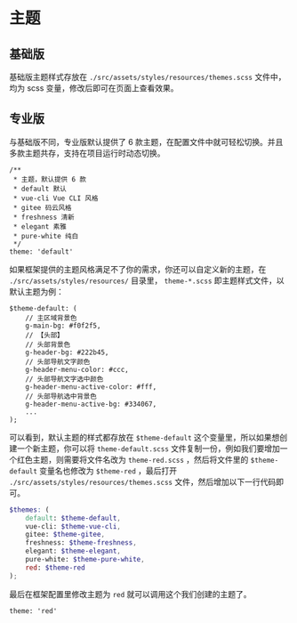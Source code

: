 # 主题

## 基础版

基础版主题样式存放在 `./src/assets/styles/resources/themes.scss` 文件中，均为 scss 变量，修改后即可在页面上查看效果。

## 专业版

与基础版不同，专业版默认提供了 6 款主题，在配置文件中就可轻松切换。并且多款主题共存，支持在项目运行时动态切换。

```js:no-line-numbers
/**
 * 主题，默认提供 6 款
 * default 默认
 * vue-cli Vue CLI 风格
 * gitee 码云风格
 * freshness 清新
 * elegant 素雅
 * pure-white 纯白
 */
theme: 'default'
```

如果框架提供的主题风格满足不了你的需求，你还可以自定义新的主题，在 `./src/assets/styles/resources/` 目录里， `theme-*.scss` 即主题样式文件，以默认主题为例：

```scss:no-line-numbers
$theme-default: (
    // 主区域背景色
    g-main-bg: #f0f2f5,
    // 【头部】
    // 头部背景色
    g-header-bg: #222b45,
    // 头部导航文字颜色
    g-header-menu-color: #ccc,
    // 头部导航文字选中颜色
    g-header-menu-active-color: #fff,
    // 头部导航选中背景色
    g-header-menu-active-bg: #334067,
    ...
);
```

可以看到，默认主题的样式都存放在 `$theme-default` 这个变量里，所以如果想创建一个新主题，你可以将 `theme-default.scss` 文件复制一份，例如我们要增加一个红色主题，则需要将文件名改为 `theme-red.scss` ，然后将文件里的 `$theme-default` 变量名也修改为 `$theme-red` ，最后打开 `./src/assets/styles/resources/themes.scss` 文件，然后增加以下一行代码即可。

```scss {8}
$themes: (
    default: $theme-default,
    vue-cli: $theme-vue-cli,
    gitee: $theme-gitee,
    freshness: $theme-freshness,
    elegant: $theme-elegant,
    pure-white: $theme-pure-white,
	red: $theme-red
);
```

最后在框架配置里修改主题为 `red` 就可以调用这个我们创建的主题了。

```js:no-line-numbers
theme: 'red'
```
